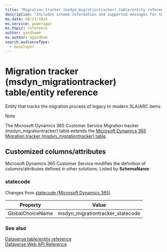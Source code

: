 ```yaml
---
title: "Migration tracker (msdyn_migrationtracker) table/entity reference (Microsoft Dynamics 365 Customer Service)"
description: "Includes schema information and supported messages for the Migration tracker (msdyn_migrationtracker) table/entity with Microsoft Dynamics 365 Customer Service."
ms.date: 08/21/2024
ms.service: powerapps
ms.topic: reference
author: gandhamm
ms.author: mgandham
search.audienceType: 
  - developer
---
```


# Migration tracker (msdyn_migrationtracker) table/entity reference

Entity that tracks the migration process of legacy to modern SLA/ARC items

> [!NOTE]
> The Microsoft Dynamics 365 Customer Service Migration tracker (msdyn_migrationtracker) table extends the [Microsoft Dynamics 365 Migration tracker (msdyn_migrationtracker) table](/dynamics365/developer/entities//msdyn_migrationtracker).



## Customized columns/attributes

Microsoft Dynamics 365 Customer Service modifies the definition of columns/attributes defined in other solutions. Listed by **SchemaName**.

### <a name="BKMK_statecode"></a> statecode

Changes from [statecode (Microsoft Dynamics 365)](/dynamics365/developer/entities//msdyn_migrationtracker#BKMK_statecode)

|Property|Value|
|---|---|
|GlobalChoiceName|msdyn_migrationtracker_statecode|




### See also

[Dataverse table/entity reference](../about-entity-reference.md)  
[Dataverse Web API Reference](/power-apps/developer/data-platform/webapi/reference/about)   

